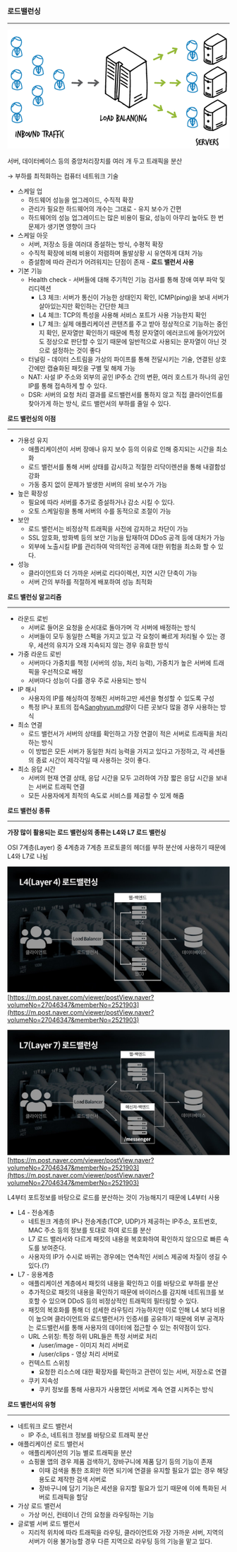 ### **로드밸런싱**

---

![로드밸런싱](./이미지/image.png)

서버, 데이터베이스 등의 중앙처리장치를 여러 개 두고 트래픽을 분산

→ 부하를 최적화하는 컴퓨터 네트워크 기술

- 스케일 업
    - 하드웨어 성능을 업그레이드, 수직적 확장
    - 관리가 필요한 하드웨어의 개수는 그대로 - 유지 보수가 간편
    - 하드웨어의 성능 업그레이드는 많은 비용이 필요, 성능이 아무리 높아도 한 번 문제가 생기면 영향이 크다
- 스케일 아웃
    - 서버, 저장소 등을 여러대 증설하는 방식, 수평적 확장
    - 수직적 확장에 비해 비용이 저렴하며 돌발상황 시 유연하게 대처 가능
    - 증설함에 따라 관리가 어려워지는 단점이 존재 - **로드 밸런서 사용**
- 기본 기능
    - Health check - 서버들에 대해 주기적인 기능 검사를 통해 장애 여부 파악 및 리디렉션
        - L3 체크: 서버가 통신이 가능한 상태인지 확인, ICMP(ping)을 보내 서버가 살아있는지만 확인하는 간단한 체크
        - L4 체크: TCP의 특성을 사용해 서비스 포트가 사용 가능한지 확인
        - L7 체크: 실제 애플리케이션 콘텐츠를 주고 받아 정상적으로 기능하는 중인지 확인, 문자열만 확인하기 때문에 특정 문자열이 에러코드에 들어가있어도 정상으로 판단할 수 있기 때문에 일반적으로 사용되는 문자열이 아닌 것으로 설정하는 것이 좋다
    - 터널링 - 데이터 스트림을 가상의 파이프를 통해 전달시키는 기술, 연결된 상호간에만 캡슐화된 패킷을 구별 및 해제 가능
    - NAT: 사설 IP 주소와 외부의 공인 IP주소 간의 변환, 여러 호스트가 하나의 공인 IP를 통해 접속하게 할 수 있다.
    - DSR: 서버의 요청 처리 결과를 로드밸런서를 통하지 않고 직접 클라이언트를 찾아가게 하는 방식, 로드 밸런서의 부하를 줄일 수 있다.

**로드 밸런싱의 이점**

---

- 가용성 유지
    - 애플리케이션이 서버 장애나 유지 보수 등의 이유로 인해 중지되는 시간을 최소화
    - 로드 밸런서를 통해 서버 상태를 감시하고 적절한 리닥이렌션을 통해 내결함성 강화
    - 가동 중지 없이 문제가 발생한 서버의 유비 보수가 가능
- 높은 확장성
    - 필요에 따라 서버를 추가로 증설하거나 감소 시킬 수 있다.
    - 오토 스케일링을 통해 서버의 수를 동적으로 조절이 가능
- 보안
    - 로드 밸런서는 비정상적 트래픽을 사전에 감지하고 차단이 가능
    - SSL 암호화, 방화벽 등의 보안 기능을 탑재하여 DDoS 공격 등에 대처가 가능
    - 외부에 노출시킬 IP를 관리하여 악의적인 공격에 대한 위험을 최소화 할 수 있다.
- 성능
    - 클라이언트와 더 가까운 서버로 리다이렉션, 지연 시간 단축이 가능
    - 서버 간의 부하를 적절하게 배포하여 성능 최적화

**로드 밸런싱 알고리즘**

---

- 라운드 로빈
    - 서버로 들어온 요청을 순서대로 돌아가며 각 서버에 배정하는 방식
    - 서버들이 모두 동일한 스펙을 가지고 있고 각 요청이 빠르게 처리될 수 있는 경우, 세션의 유지가 오래 지속되지 않는 경우 유효한 방식
- 가중 라운드 로빈
    - 서버마다 가중치를 책정 (서버의 성능, 처리 능력), 가중치가 높은 서버에 트래픽을 우선적으로 배정
    - 서버마다 성능이 다를 경우 주로 사용되는 방식
- IP 해시
    - 사용자의 IP를 해싱하여 정해진 서버하고만 세션을 형성할 수 있도록 구성
    - 특정 IP나 포트의 접속[Sanghyun.md](Sanghyun.md)량이 다른 곳보다 많을 경우 사용하는 방식
- 최소 연결
    - 로드 밸런서가 서버의 상태를 확인하고 가장 연결이 적은 서버로 트래픽을 처리하는 방식
    - 이 방법은 모든 서버가 동일한 처리 능력을 가지고 있다고 가정하고, 각 세션들의 종료 시간이 제각각일 때 사용하는 것이 좋다.
- 최소 응답 시간
    - 서버의 현재 연결 상태, 응답 시간을 모두 고려하여 가장 짧은 응답 시간을 보내는 서버로 트래픽 연결
    - 모든 사용자에게 최적의 속도로 서비스를 제공할 수 있게 해줌

**로드 밸런싱 종류**

---

**가장 많이 활용되는 로드 밸런싱의 종류는 L4와 L7 로드 밸런싱**

OSI 7계층(Layer) 중 4계층과 7계층 프로토콜의 헤더를 부하 분산에 사용하기 때문에 L4와 L7로 나뉨

![L4계층](./이미지/L4.jpg)
[https://m.post.naver.com/viewer/postView.naver?volumeNo=27046347&memberNo=2521903](https://m.post.naver.com/viewer/postView.naver?volumeNo=27046347&memberNo=2521903)

![L7계층](./이미지/L7.jpg)
[https://m.post.naver.com/viewer/postView.naver?volumeNo=27046347&memberNo=2521903](https://m.post.naver.com/viewer/postView.naver?volumeNo=27046347&memberNo=2521903)

L4부터 포트정보를 바탕으로 로드를 분산하는 것이 가능해지기 때문에 L4부터 사용

- L4 - 전송계층
    - 네트원크 계층의 IP나 전송계층(TCP, UDP)가 제공하는 IP주소, 포트번호, MAC 주소 등의 정보를 토대로 하여 로드를 분산
    - L7 로드 밸러서와 다르게 패킷의 내용을 복호화하여 확인하지 않으므로 빠른 속도를 보여준다.
    - 사용자의 IP가 수시로 바뀌는 경우에는 연속적인 서비스 제공에 차질이 생길 수 있다.(?)
- L7 - 응용계층
    - 애플리케이션 계층에서 패킷의 내용을 확인하고 이를 바탕으로 부하를 분산
    - 추가적으로 패킷의 내용을 확인하기 때문에 바이러스를 감지해 네트워크를 보호할 수 있으며 DDoS 등의 비정상적인 트래픽의 필터링할 수 있다.
    - 패킷의 복호화를 통해 더 섬세한 라우팅리 가능하지만 이로 인해 L4 보다 비용이 높으며 클라이언트와 로드밸런서가 인증서를 공유하기 때문에 외부 공격자는 로드밸런서를 통해 사용자의 데이터에 접근할 수 있는 취약점이 있다.
    - URL 스위칭: 특정 하위 URL들은 특정 서버로 처리
        - /user/image - 이미지 처리 서버로
        - /user/clips - 영상 처리 서버로
    - 컨텍스트 스위칭
        - 요청한 리소스에 대한 확장자를 확인하고 관련이 있는 서버, 저장소로 연결
    - 쿠키 지속성
        - 쿠키 정보를 통해 사용자가 사용했던 서버로 계속 연결 시켜주는 방식

**로드 밸런서의 유형**

---

- 네트워크 로드 밸런서
    - IP 주소, 네트워크 정보를 바탕으로 트래픽 분산
- 애플리케이션 로드 밸런서
    - 애플리케이션의 기능 별로 트래픽을 분산
    - 쇼핑몰 앱의 경우 제품 검색하기, 장바구니에 제품 담기 등의 기능이 존재
        - 이때 검색을 통한 조회만 하면 되기에 연결을 유지할 필요가 없는 경우 해당 용도로 제작한 검색 서버로
        - 장바구니에 담기 기능은 세션을 유지할 필요가 있기 때문에 이에 특화된 서버로 트래픽을 할당
- 가상 로드 밸런서
    - 가상 머신, 컨테이너 간의 요청을 라우팅하는 기능
- 글로벌 서버 로드 밸런서
    - 지리적 위치에 따라 트래픽을 라우팅, 클라이언트와 가장 가까운 서버, 지역의 서버가 이용 불가능할 경우 다른 지역으로 라우팅 등의 기능을 맡고 있다.
